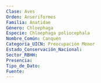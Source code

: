 ```yaml
---
Clase: Aves
Orden: Anseriformes
Familia: Anatidae
Género: Chloephaga
Especie: Chloephaga poliocephala
Nombre_Común: Canquén
Categoría_UICN: Preocupación Menor
Estado_Conservación_Nacional: 
Sector_RBHH: 
Presencia: 
Tipo_de_Dato: 
Fuente: 
---
```

